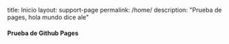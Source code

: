title: Inicio
layout: support-page
permalink: /home/
description: "Prueba de pages, hola mundo dice ale"

#### Prueba de Github Pages
